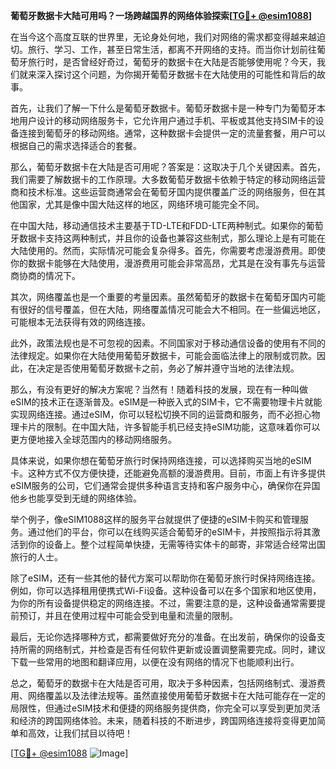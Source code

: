 **葡萄牙数据卡大陆可用吗？一场跨越国界的网络体验探索[[TG💪+ @esim1088](https://t.me/s/esim1088)]**

在当今这个高度互联的世界里，无论身处何地，我们对网络的需求都变得越来越迫切。旅行、学习、工作，甚至日常生活，都离不开网络的支持。而当你计划前往葡萄牙旅行时，是否曾经好奇过，葡萄牙的数据卡在大陆是否能够使用呢？今天，我们就来深入探讨这个问题，为你揭开葡萄牙数据卡在大陆使用的可能性和背后的故事。

首先，让我们了解一下什么是葡萄牙数据卡。葡萄牙数据卡是一种专门为葡萄牙本地用户设计的移动网络服务卡，它允许用户通过手机、平板或其他支持SIM卡的设备连接到葡萄牙的移动网络。通常，这种数据卡会提供一定的流量套餐，用户可以根据自己的需求选择适合的套餐。

那么，葡萄牙数据卡在大陆是否可用呢？答案是：这取决于几个关键因素。首先，我们需要了解数据卡的工作原理。大多数葡萄牙数据卡依赖于特定的移动网络运营商和技术标准。这些运营商通常会在葡萄牙国内提供覆盖广泛的网络服务，但在其他国家，尤其是像中国大陆这样的地区，网络环境可能完全不同。

在中国大陆，移动通信技术主要基于TD-LTE和FDD-LTE两种制式。如果你的葡萄牙数据卡支持这两种制式，并且你的设备也兼容这些制式，那么理论上是有可能在大陆使用的。然而，实际情况可能会复杂得多。首先，你需要考虑漫游费用。即使你的数据卡能够在大陆使用，漫游费用可能会非常高昂，尤其是在没有事先与运营商协商的情况下。

其次，网络覆盖也是一个重要的考量因素。虽然葡萄牙的数据卡在葡萄牙国内可能有很好的信号覆盖，但在大陆，网络覆盖情况可能会大不相同。在一些偏远地区，可能根本无法获得有效的网络连接。

此外，政策法规也是不可忽视的因素。不同国家对于移动通信设备的使用有不同的法律规定。如果你在大陆使用葡萄牙数据卡，可能会面临法律上的限制或罚款。因此，在决定是否使用葡萄牙数据卡之前，务必了解并遵守当地的法律法规。

那么，有没有更好的解决方案呢？当然有！随着科技的发展，现在有一种叫做eSIM的技术正在逐渐普及。eSIM是一种嵌入式的SIM卡，它不需要物理卡片就能实现网络连接。通过eSIM，你可以轻松切换不同的运营商和服务，而不必担心物理卡片的限制。在中国大陆，许多智能手机已经支持eSIM功能，这意味着你可以更方便地接入全球范围内的移动网络服务。

具体来说，如果你想在葡萄牙旅行时保持网络连接，可以选择购买当地的eSIM卡。这种方式不仅方便快捷，还能避免高额的漫游费用。目前，市面上有许多提供eSIM服务的公司，它们通常会提供多种语言支持和客户服务中心，确保你在异国他乡也能享受到无缝的网络体验。

举个例子，像eSIM1088这样的服务平台就提供了便捷的eSIM卡购买和管理服务。通过他们的平台，你可以在线购买适合葡萄牙的eSIM卡，并按照指示将其激活到你的设备上。整个过程简单快捷，无需等待实体卡的邮寄，非常适合经常出国旅行的人士。

除了eSIM，还有一些其他的替代方案可以帮助你在葡萄牙旅行时保持网络连接。例如，你可以选择租用便携式Wi-Fi设备。这种设备可以在多个国家和地区使用，为你的所有设备提供稳定的网络连接。不过，需要注意的是，这种设备通常需要提前预订，并且在使用过程中可能会受到电量和流量的限制。

最后，无论你选择哪种方式，都需要做好充分的准备。在出发前，确保你的设备支持所需的网络制式，并检查是否有任何软件更新或设置调整需要完成。同时，建议下载一些常用的地图和翻译应用，以便在没有网络的情况下也能顺利出行。

总之，葡萄牙的数据卡在大陆是否可用，取决于多种因素，包括网络制式、漫游费用、网络覆盖以及法律法规等。虽然直接使用葡萄牙数据卡在大陆可能存在一定的局限性，但通过eSIM技术和便捷的网络服务提供商，你完全可以享受到更加灵活和经济的跨国网络体验。未来，随着科技的不断进步，跨国网络连接将变得更加简单和高效，让我们拭目以待吧！

[[TG💪+ @esim1088](https://t.me/s/esim1088) ![Image](https://i.postimg.cc/4NQfJmqS/Snipaste-2025-05-13-00-14-12.png)]